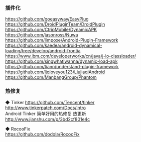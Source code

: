 ### 插件化

https://github.com/goeasyway/EasyPlug  
https://github.com/DroidPluginTeam/DroidPlugin  
https://github.com/CtripMobile/DynamicAPK  
https://github.com/jasonross/Nuwa  
https://github.com/limpoxe/Android-Plugin-Framework  
https://github.com/kaedea/android-dynamical-loading/tree/develop/android-frontia  
https://www.ibm.com/developerworks/cn/java/j-lo-classloader/  
https://github.com/singwhatiwanna/dynamic-load-apk    
https://github.com/tiann/understand-plugin-framework    
https://github.com/ljqloveyou123/LiujiaqiAndroid  
https://github.com/ManbangGroup/Phantom  

### 热修复  
◆ Tinker
https://github.com/Tencent/tinker  
http://www.tinkerpatch.com/Docs/intro  
Android Tinker 简单好用的热修复 热更新   
http://www.jianshu.com/p/3bd2cf801e4c  

◆ RocooFix  
https://github.com/dodola/RocooFix  

